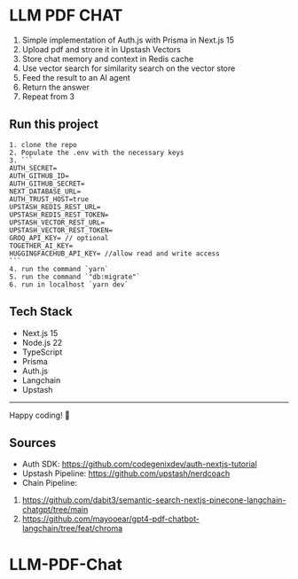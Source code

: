 # LLM PDF CHAT

1. Simple implementation of Auth.js with Prisma in Next.js 15
2. Upload pdf and strore it in Upstash Vectors
3. Store chat memory and context in Redis cache
4. Use vector search for similarity search on the vector store
5. Feed the result to an AI agent
6. Return the answer
7. Repeat from 3

## Run this project

````
1. clone the repo
2. Populate the .env with the necessary keys
3. ```
AUTH_SECRET=
AUTH_GITHUB_ID=
AUTH_GITHUB_SECRET=
NEXT_DATABASE_URL=
AUTH_TRUST_HOST=true
UPSTASH_REDIS_REST_URL=
UPSTASH_REDIS_REST_TOKEN=
UPSTASH_VECTOR_REST_URL=
UPSTASH_VECTOR_REST_TOKEN=
GROQ_API_KEY= // optional
TOGETHER_AI_KEY=
HUGGINGFACEHUB_API_KEY= //allow read and write access
```
4. run the command `yarn`
5. run the command `"db:migrate"`
6. run in localhost `yarn dev`
````

## Tech Stack

- Next.js 15
- Node.js 22
- TypeScript
- Prisma
- Auth.js
- Langchain
- Upstash

---

Happy coding! 🚀

## Sources

- Auth SDK: https://github.com/codegenixdev/auth-nextjs-tutorial
- Upstash Pipeline: https://github.com/upstash/nerdcoach
- Chain Pipeline:

1. https://github.com/dabit3/semantic-search-nextjs-pinecone-langchain-chatgpt/tree/main
2. https://github.com/mayooear/gpt4-pdf-chatbot-langchain/tree/feat/chroma

# LLM-PDF-Chat
